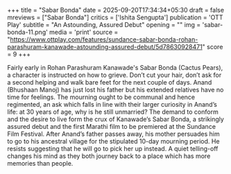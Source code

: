 +++
title = "Sabar Bonda"
date = 2025-09-20T17:34:34+05:30
draft = false
mreviews = ["Sabar Bonda"]
critics = ['Ishita Sengupta']
publication = 'OTT Play'
subtitle = "An Astounding, Assured Debut"
opening = ""
img = 'sabar-bonda-11.png'
media = 'print'
source = "https://www.ottplay.com/features/sundance-sabar-bonda-rohan-parashuram-kanawade-astounding-assured-debut/5d78630928471"
score = 9
+++

Fairly early in Rohan Parashuram Kanawade's Sabar Bonda (Cactus Pears), a character is instructed on how to grieve. Don’t cut your hair, don’t ask for a second helping and walk bare feet for the next couple of days. Anand (Bhushaan Manoj) has just lost his father but his extended relatives have no time for feelings. The mourning ought to be communal and hence regimented, an ask which falls in line with their larger curiosity in Anand’s life: at 30 years of age, why is he still unmarried? The demand to conform and the desire to live form the crux of Kanawade’s Sabar Bonda, a strikingly assured debut and the first Marathi film to be premiered at the Sundance Film Festival. After Anand’s father passes away, his mother persuades him to go to his ancestral village for the stipulated 10-day mourning period. He resists suggesting that he will go to pick her up instead. A quiet telling-off changes his mind as they both journey back to a place which has more memories than people.
